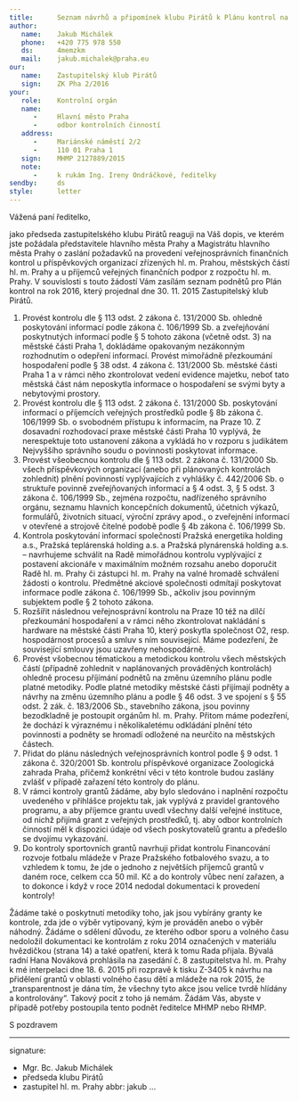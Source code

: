 ```yaml
---
title:      Seznam návrhů a připomínek klubu Pirátů k Plánu kontrol na rok 2016
author:
   name:    Jakub Michálek
   phone:   +420 775 978 550
   ds:      4memzkm
   mail:    jakub.michalek@praha.eu
our:
   name:    Zastupitelský klub Pirátů
   sign:    ZK Pha 2/2016
your:
   role:    Kontrolní orgán
   name:    
      -     Hlavní město Praha
      -     odbor kontrolních činností
   address:
      -     Mariánské náměstí 2/2
      -     110 01 Praha 1
   sign:    MHMP 2127889/2015
   note:
      -     k rukám Ing. Ireny Ondráčkové, ředitelky 
sendby:     ds
style:      letter
---
```


Vážená paní ředitelko,

jako předseda zastupitelského klubu Pirátů reaguji na Váš dopis, ve kterém jste požádala představitele hlavního města Prahy a Magistrátu hlavního města Prahy o zaslání požadavků na provedení veřejnosprávních finančních kontrol u příspěvkových organizací zřízených hl. m. Prahou, městských částí hl. m. Prahy a u příjemců veřejných finančních podpor z rozpočtu hl. m. Prahy. V souvislosti s touto žádostí Vám zasílám seznam podnětů pro Plán kontrol na rok 2016, který projednal dne 30. 11. 2015 Zastupitelský klub Pirátů.

1. Provést kontrolu dle § 113 odst. 2 zákona č. 131/2000 Sb. ohledně poskytování informací podle zákona č. 106/1999 Sb. a zveřejňování poskytnutých informací podle § 5 tohoto zákona (včetně odst. 3) na městské části Praha 1, dokládáme opakovaným nezákonným rozhodnutím o odepření informací. Provést mimořádně přezkoumání hospodaření podle § 38 odst. 4 zákona č. 131/2000 Sb. městské části Praha 1 a v rámci něho zkontrolovat vedení evidence majetku, neboť tato městská část nám neposkytla informace o hospodaření se svými byty a nebytovými prostory.
2. Provést kontrolu dle § 113 odst. 2 zákona č. 131/2000 Sb. poskytování informací o příjemcích veřejných prostředků podle § 8b zákona č. 106/1999 Sb. o svobodném přístupu k informacím, na Praze 10. Z dosavadní rozhodovací praxe městské části Praha 10 vyplývá, že nerespektuje toto ustanovení zákona a vykládá ho v rozporu s judikátem Nejvyššího správního soudu o povinnosti poskytovat informace.
3. Provést všeobecnou kontrolu dle § 113 odst. 2 zákona č. 131/2000 Sb. všech příspěvkových organizací (anebo při plánovaných kontrolách zohlednit) plnění povinností vyplývajících z vyhlášky č. 442/2006 Sb. o struktuře povinně zveřejňovaných informací a § 4 odst. 3, § 5 odst. 3 zákona č. 106/1999 Sb., zejména rozpočtu, nadřízeného správního orgánu, seznamu hlavních koncepčních dokumentů, účetních výkazů, formulářů, životních situací, výroční zprávy apod., o zveřejnění informací v otevřené a strojově čitelné podobě podle § 4b zákona č. 106/1999 Sb. 
4. Kontrola poskytování informací společností Pražská energetika holding a.s., Pražská teplárenská holding a.s. a Pražská plynárenská holding a.s. – navrhujeme schválit na Radě mimořádnou kontrolu vyplývající z postavení akcionáře v maximálním možném rozsahu anebo doporučit Radě hl. m. Prahy či zástupci hl. m. Prahy na valné hromadě schválení žádosti o kontrolu. Předmětné akciové společnosti odmítají poskytovat informace podle zákona č. 106/1999 Sb., ačkoliv jsou povinným subjektem podle § 2 tohoto zákona. 
5. Rozšířit následnou veřejnosprávní kontrolu na Praze 10 též na dílčí přezkoumání hospodaření a v rámci něho zkontrolovat nakládání s  hardware na městské části Praha 10, který poskytla společnost O2, resp. hospodárnost procesů a smluv s ním související. Máme podezření, že související smlouvy jsou uzavřeny nehospodárně.
6. Provést všobecnou tématickou a metodickou kontrolu všech městských částí (případně zohlednit v naplánovaných prováděných kontrolách) ohledně procesu příjímání podnětů na změnu územního plánu podle platné metodiky. Podle platné metodiky městské části přijímají podněty a návrhy na změnu územního plánu a podle § 46 odst. 3 ve spojení s § 55 odst. 2 zák. č. 183/2006 Sb., stavebního zákona, jsou povinny bezodkladně je postoupit orgánům hl. m. Prahy. Přitom máme podezření, že dochází k výraznému i několikaletému odkládání plnění této povinnosti a podněty se hromadí odložené na neurčito na městských částech.
7. Přidat do plánu následných veřejnosprávních kontrol podle § 9 odst. 1 zákona č. 320/2001 Sb. kontrolu příspěvkové organizace Zoologická zahrada Praha, přičemž konkrétní věci v této kontrole budou zaslány zvlášť v případě zařazení této kontroly do plánu.
8. V rámci kontroly grantů žádáme, aby bylo sledováno i naplnění rozpočtu uvedeného v přihlášce projektu tak, jak vyplývá z pravidel grantového programu, a aby příjemce grantu uvedl všechny další veřejné instituce, od nichž přijímá grant z veřejných prostředků, tj. aby odbor kontrolních činností měl k dispozici údaje od všech poskytovatelů grantu a předešlo se dvojímu vykazování.
9. Do kontroly sportovních grantů navrhuji přidat kontrolu Financování rozvoje fotbalu mládeže v Praze Pražského fotbalového svazu, a to vzhledem k tomu, že jde o jednoho z největších příjemců grantů v daném roce, celkem cca 50 mil. Kč a do kontroly vůbec není zařazen, a to dokonce i když v roce 2014 nedodal dokumentaci k provedení kontroly!

Žádáme také o poskytnutí metodiky toho, jak jsou vybírány granty ke kontrole, zda jde o výběr vytipovaný, kým je prováděn anebo o výběr náhodný. Žádáme o sdělení důvodu, ze kterého odbor sporu a volného času nedoložil dokumentaci ke kontrolám z roku 2014 označených v materiálu hvězdičkou (strana 14) a také opatření, která k tomu Rada přijala. Bývalá radní Hana Nováková prohlásila na zasedání č. 8 zastupitelstva hl. m. Prahy k mé interpelaci dne 18. 6. 2015 při rozpravě k tisku Z-3405 k návrhu na přidělení grantů v oblasti volného času dětí a mládeže na rok 2015, že „transparentnost je dána tím, že všechny tyto akce jsou velice tvrdě hlídány a kontrolovány“. Takový pocit z toho já nemám. Žádám Vás, abyste v případě potřeby postoupila tento podnět ředitelce MHMP nebo RHMP.

S pozdravem




---
signature:
  - Mgr. Bc. Jakub Michálek
  - předseda klubu Pirátů
  - zastupitel hl. m. Prahy
abbr:       jakub
...
